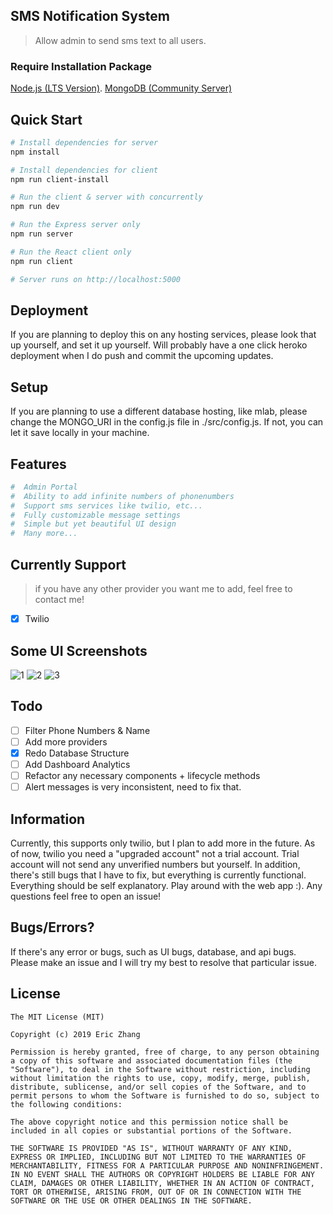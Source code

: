 ## SMS Notification System

> Allow admin to send sms text to all users.

### Require Installation Package

[Node.js (LTS Version)](http://nodejs.org/).
[MongoDB (Community Server)](https://www.mongodb.com/download-center/community)

## Quick Start

```bash
# Install dependencies for server
npm install

# Install dependencies for client
npm run client-install

# Run the client & server with concurrently
npm run dev

# Run the Express server only
npm run server

# Run the React client only
npm run client

# Server runs on http://localhost:5000
```

## Deployment

If you are planning to deploy this on any hosting services, please look that up yourself, and set it up yourself. Will probably have a one click heroko deployment when I do push and commit the upcoming updates.

## Setup

If you are planning to use a different database hosting, like mlab, please change the MONGO_URI in the config.js file in ./src/config.js. If not, you can let it save locally in your machine.

## Features

```bash
#  Admin Portal
#  Ability to add infinite numbers of phonenumbers
#  Support sms services like twilio, etc...
#  Fully customizable message settings
#  Simple but yet beautiful UI design
#  Many more...
```

## Currently Support

> if you have any other provider you want me to add, feel free to contact me!

- [x] Twilio

## Some UI Screenshots

![1](https://imgur.com/VYOQgEL.png)
![2](https://imgur.com/sCXH0Jv.png)
![3](https://i.imgur.com/Yl1atLF.png)

## Todo

- [ ] Filter Phone Numbers & Name
- [ ] Add more providers
- [x] Redo Database Structure
- [ ] Add Dashboard Analytics
- [ ] Refactor any necessary components + lifecycle methods
- [ ] Alert messages is very inconsistent, need to fix that.

## Information

Currently, this supports only twilio, but I plan to add more in the future. As of now, twilio you need a "upgraded account" not a trial account. Trial account will not send any unverified numbers but yourself. In addition, there's still bugs that I have to fix, but everything is currently functional. Everything should be self explanatory. Play around with the web app :). Any questions feel free to open an issue!

## Bugs/Errors?

If there's any error or bugs, such as UI bugs, database, and api bugs. Please make an issue and I will try my best to resolve that particular issue.

## License

```
The MIT License (MIT)

Copyright (c) 2019 Eric Zhang

Permission is hereby granted, free of charge, to any person obtaining a copy of this software and associated documentation files (the "Software"), to deal in the Software without restriction, including without limitation the rights to use, copy, modify, merge, publish, distribute, sublicense, and/or sell copies of the Software, and to permit persons to whom the Software is furnished to do so, subject to the following conditions:

The above copyright notice and this permission notice shall be included in all copies or substantial portions of the Software.

THE SOFTWARE IS PROVIDED "AS IS", WITHOUT WARRANTY OF ANY KIND, EXPRESS OR IMPLIED, INCLUDING BUT NOT LIMITED TO THE WARRANTIES OF MERCHANTABILITY, FITNESS FOR A PARTICULAR PURPOSE AND NONINFRINGEMENT. IN NO EVENT SHALL THE AUTHORS OR COPYRIGHT HOLDERS BE LIABLE FOR ANY CLAIM, DAMAGES OR OTHER LIABILITY, WHETHER IN AN ACTION OF CONTRACT, TORT OR OTHERWISE, ARISING FROM, OUT OF OR IN CONNECTION WITH THE SOFTWARE OR THE USE OR OTHER DEALINGS IN THE SOFTWARE.
```

